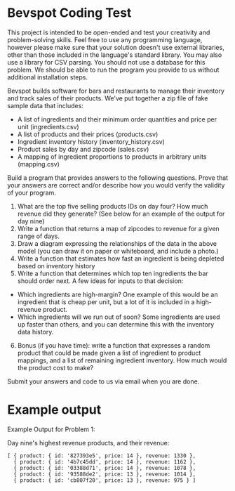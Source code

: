 Bevspot Coding Test
========
This project is intended to be open-ended and test your creativity and problem-solving skills. Feel free to use any programming language, however please make sure that your solution doesn't use external libraries, other than those included in the language's standard library. You may also use a library for CSV parsing. You should not use a database for this problem. We should be able to run the program you provide to us without additional installation steps.

Bevspot builds software for bars and restaurants to manage their inventory and track sales of their products. We've put together a zip file of fake sample data that includes:

* A list of ingredients and their minimum order quantities and price per unit (ingredients.csv)
* A list of products and their prices (products.csv)
* Ingredient inventory history (inventory_history.csv)
* Product sales by day and zipcode (sales.csv)
* A mapping of ingredient proportions to products in arbitrary units (mapping.csv)

Build a program that provides answers to the following questions. Prove that your answers are correct and/or describe how you would verify the validity of your program.

1. What are the top five selling products IDs on day four? How much revenue did they generate? (See below for an example of the output for day nine)
2. Write a function that returns a map of zipcodes to revenue for a given range of days.
3. Draw a diagram expressing the relationships of the data in the above model (you can draw it on paper or whiteboard, and include a photo.)
4. Write a function that estimates how fast an ingredient is being depleted based on inventory history
5. Write a function that determines which top ten ingredients the bar should order next. A few ideas for inputs to that decision:
  * Which ingredients are high-margin? One example of this would be an ingredient that is cheap per unit, but a lot of it is included in a high-revenue product.
  * Which ingredients will we run out of soon? Some ingredients are used up faster than others, and you can determine this with the inventory data history.
6. Bonus (if you have time): write a function that expresses a random product that could be made given a list of ingredient to product mappings, and a list of remaining ingredient inventory. How much would the product cost to make?

Submit your answers and code to us via email when you are done.

Example output
=====

Example Output for Problem 1:

Day nine's highest revenue products, and their revenue:

    [ { product: { id: '827393e5', price: 14 }, revenue: 1330 },
      { product: { id: '4b7c45dd', price: 14 }, revenue: 1162 },
      { product: { id: '03388d71', price: 14 }, revenue: 1078 },
      { product: { id: '93588de2', price: 13 }, revenue: 1014 },
      { product: { id: 'cb807f20', price: 13 }, revenue: 975 } ]
